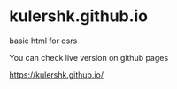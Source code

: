 # kulershk.github.io
basic html for osrs


You can check live version on github pages

https://kulershk.github.io/
